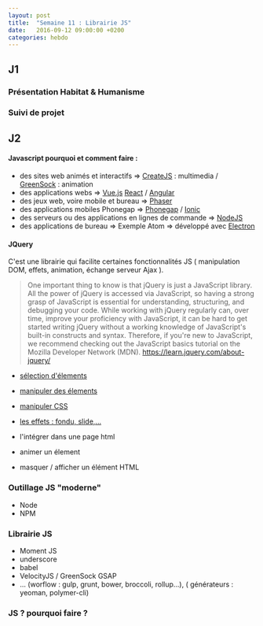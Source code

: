 ```yaml
---
layout: post
title:  "Semaine 11 : Librairie JS"
date:   2016-09-12 09:00:00 +0200
categories: hebdo
---
```


## J1
 
### Présentation Habitat & Humanisme 

### Suivi de projet

## J2 

#### Javascript pourquoi et comment faire :
- des sites web animés et interactifs => [CreateJS](http://www.createjs.com) : multimedia / [GreenSock](https://greensock.com/gsap) : animation
- des applications webs => [Vue.js](http://vuejs.org) [React](https://facebook.github.io/react/) / [Angular](https://angularjs.org)
- des jeux web, voire mobile et bureau  => [Phaser](http://phaser.io)
- des applications mobiles Phonegap => [Phonegap](http://phonegap.com) / [Ionic](http://ionicframework.com)
- des serveurs ou des applications en lignes de commande => [NodeJS](https://nodejs.org/en/)
- des applications de bureau => Exemple Atom => développé avec [Electron](http://electron.atom.io)

#### JQuery

C'est une librairie qui facilite certaines fonctionnalités JS ( manipulation DOM, effets, animation, échange serveur Ajax ).

> One important thing to know is that jQuery is just a JavaScript library. All the power of jQuery is accessed via JavaScript, so having a strong grasp of JavaScript is essential for understanding, structuring, and debugging your code. While working with jQuery regularly can, over time, improve your proficiency with JavaScript, it can be hard to get started writing jQuery without a working knowledge of JavaScript's built-in constructs and syntax. Therefore, if you're new to JavaScript, we recommend checking out the JavaScript basics tutorial on the Mozilla Developer Network (MDN).
> https://learn.jquery.com/about-jquery/

- [sélection d'élements](https://learn.jquery.com/using-jquery-core/selecting-elements/)
- [manipuler des élements](https://learn.jquery.com/using-jquery-core/manipulating-elements/)
- [manipuler CSS](https://learn.jquery.com/using-jquery-core/css-styling-dimensions/)
- [les effets : fondu, slide,... ](https://learn.jquery.com/effects/)

- l'intégrer dans une page html
- animer un élement
- masquer / afficher un élément HTML

### Outillage JS "moderne"

- Node
- NPM

### Librairie JS

- Moment JS
- underscore
- babel
- VelocityJS / GreenSock GSAP
- ... (worflow : gulp, grunt, bower, broccoli, rollup...), ( générateurs : yeoman, polymer-cli)



### JS ? pourquoi faire ?
